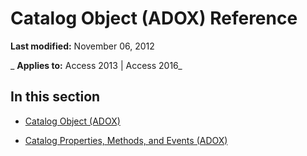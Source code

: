 
# Catalog Object (ADOX) Reference

 **Last modified:** November 06, 2012

 _ **Applies to:** Access 2013 | Access 2016_

## In this section


- [Catalog Object (ADOX)](d9e8d94b-9161-3eb6-abaf-00d1244d1f2d.md)
    
- [Catalog Properties, Methods, and Events (ADOX)](82d7dfc2-6fc8-709c-96e0-d8cddd1d5432.md)
    
